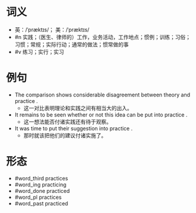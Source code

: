 # 词义
- 英：/ˈpræktɪs/； 美：/ˈpræktɪs/
- #n 实践；（医生、律师的）工作，业务活动，工作地点；惯例；训练；习俗；习惯；常规；实际行动；通常的做法；惯常做的事
- #v 练习；实行；实习
# 例句
- The comparison shows considerable disagreement between theory and practice .
	- 这一对比表明理论和实践之间有相当大的出入。
- It remains to be seen whether or not this idea can be put into practice .
	- 这一想法能否付诸实践还有待于观察。
- It was time to put their suggestion into practice .
	- 那时就该把他们的建议付诸实施了。
# 形态
- #word_third practices
- #word_ing practicing
- #word_done practiced
- #word_pl practices
- #word_past practiced
